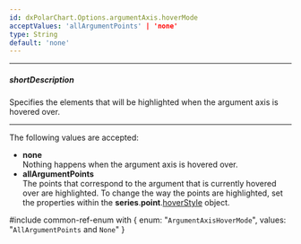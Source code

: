 ```yaml
---
id: dxPolarChart.Options.argumentAxis.hoverMode
acceptValues: 'allArgumentPoints' | 'none'
type: String
default: 'none'
---
```

---
##### shortDescription
Specifies the elements that will be highlighted when the argument axis is hovered over.

---
The following values are accepted:

* **none**    
Nothing happens when the argument axis is hovered over.
* **allArgumentPoints**    
The points that correspond to the argument that is currently hovered over are highlighted. To change the way the points are highlighted, set the properties within the **series**.**point**.[hoverStyle](/api-reference/20%20Data%20Visualization%20Widgets/dxPolarChart/5%20Series%20Types/CommonPolarChartSeries/point/hoverStyle '/Documentation/ApiReference/UI_Components/dxPolarChart/Configuration/series/point/hoverStyle/') object.

#include common-ref-enum with {
    enum: "`ArgumentAxisHoverMode`",
    values: "`AllArgumentPoints` and `None`"
}